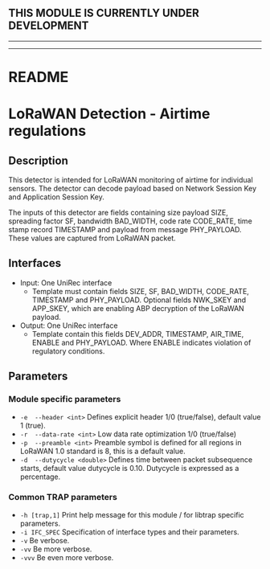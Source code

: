 ## THIS MODULE IS CURRENTLY UNDER DEVELOPMENT
---

---
# README
# LoRaWAN Detection - Airtime regulations

## Description
This detector is intended for LoRaWAN monitoring of airtime for individual sensors. The detector can decode payload based on Network Session Key and Application Session Key.

The inputs of this detector are fields containing size payload SIZE, spreading factor SF, bandwidth BAD_WIDTH, code rate CODE_RATE, time stamp record TIMESTAMP and payload from message PHY_PAYLOAD. These values are captured from LoRaWAN packet.

## Interfaces
- Input: One UniRec interface
  - Template must contain fields SIZE, SF, BAD_WIDTH, CODE_RATE, TIMESTAMP and  PHY_PAYLOAD. Optional fields NWK_SKEY and APP_SKEY, which are enabling ABP decryption of the LoRaWAN payload.
- Output: One UniRec interface
  - Template contain this fields DEV_ADDR, TIMESTAMP, AIR_TIME, ENABLE and PHY_PAYLOAD. Where ENABLE indicates violation of regulatory conditions.
  
## Parameters
### Module specific parameters
- `-e  --header <int>`         Defines explicit header 1/0 (true/false), default value 1 (true).
- `-r  --data-rate <int>`      Low data rate optimization 1/0 (true/false)
- `-p  --preamble <int>`       Preamble symbol is defined for all regions in LoRaWAN 1.0 standard is 8, this is a default value.
- `-d  --dutycycle <double>`   Defines time between packet subsequence starts, default value dutycycle is 0.10. Dutycycle is expressed as a percentage.


### Common TRAP parameters
- `-h [trap,1]`      Print help message for this module / for libtrap specific parameters.
- `-i IFC_SPEC`      Specification of interface types and their parameters.
- `-v`               Be verbose.
- `-vv`              Be more verbose.
- `-vvv`             Be even more verbose.
